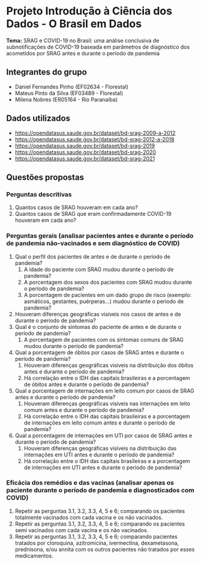 
# Projeto Introdução à Ciência dos Dados - O Brasil em Dados 
**Tema:** SRAG e COVID-19 no Brasil: uma análise conclusiva de subnotificações de COVID-19 baseada em parâmetros de diagnóstico dos acometidos por SRAG antes e durante o período de pandemia

## Integrantes do grupo
 - Daniel Fernandes Pinho (EF02634 - Florestal)
 - Mateus Pinto da Silva (EF03489 - Florestal)
 - Milena Nobres (ER05164 - Rio Paranaíba)

## Dados utilizados
- https://opendatasus.saude.gov.br/dataset/bd-srag-2009-a-2012
- https://opendatasus.saude.gov.br/dataset/bd-srag-2012-a-2018
- https://opendatasus.saude.gov.br/dataset/bd-srag-2019
- https://opendatasus.saude.gov.br/dataset/bd-srag-2020
- https://opendatasus.saude.gov.br/dataset/bd-srag-2021

## Questões propostas

### Perguntas descritivas
1. Quantos casos de SRAG houveram em cada ano?
2. Quantos casos de SRAG que eram confirmadamente COVID-19 houveram em cada ano?

### Perguntas gerais (analisar pacientes antes e durante o período de pandemia não-vacinados e sem diagnóstico de COVID)
1. Qual o perfil dos pacientes de antes e de durante o período de pandemia?
	1. A idade do paciente com SRAG mudou durante o período de pandemia?
	2. A porcentagem dos sexos dos pacientes com SRAG mudou durante o período de pandemia?
	3. A porcentagem de pacientes em um dado grupo de risco (exemplo: asmáticos, gestantes, puérperas...) mudou durante o período de pandemia? 
2. Houveram diferenças geográficas visíveis nos casos de antes e de durante o período de pandemia?
3. Qual é o conjunto de sintomas do paciente de antes e de durante o período de pandemia?
	1. A porcentagem de pacientes com os sintomas comuns de SRAG mudou durante o período de pandemia?
4. Qual a porcentagem de óbitos por casos de SRAG antes e durante o período de pandemia?
	1. Houveram diferenças geográficas visíveis na distribuição dos óbitos antes e durante o período de pandemia?
	2. Há correlação entre o IDH das capitais brasileiras e a porcentagem de óbitos antes e durante o período de pandemia?
5. Qual a porcentagem de internações em leito comum por casos de SRAG antes e durante o período de pandemia?
	1. Houveram diferenças geográficas visíveis nas internações em leito comum antes e durante o período de pandemia?
	2. Há correlação entre o IDH das capitais brasileiras e a porcentagem de internações em leito comum antes e durante o período de pandemia?
6. Qual a porcentagem de internações em UTI por casos de SRAG antes e durante o período de pandemia?
	1. Houveram diferenças geográficas visíveis na distribuição das internações em UTI antes e durante o período de pandemia?
	2. Há correlação entre o IDH das capitais brasileiras e a porcentagem de internações em UTI antes e durante o período de pandemia?

### Eficácia dos remédios e das vacinas (analisar apenas os paciente durante o período de pandemia e diagnosticados com COVID)
1. Repetir as perguntas 3.1, 3.2, 3.3, 4, 5 e 6; comparando os pacientes totalmente vacinados com cada vacina e os não vacinados.
2. Repetir as perguntas 3.1, 3.2, 3.3, 4, 5 e 6; comparando os pacientes semi vacinados com cada vacina e os não vacinados.
3. Repetir as perguntas 3.1, 3.2, 3.3, 4, 5 e 6; comparando pacientes tratados por cloroquina, azitromicina, ivermectina, dexametasona, prednisona, e/ou annita com os outros pacientes não tratados por esses medicamentos.

